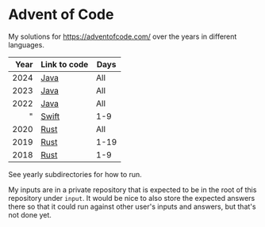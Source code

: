Advent of Code
==============

My solutions for https://adventofcode.com/ over the years in different languages.

| Year | Link to code                                       | Days |
|-----:|----------------------------------------------------|------|
| 2024 | [Java](2024/src/test/java/aoc2024/Day01.java)      | All  |
| 2023 | [Java](2023/src/test/java/aoc2023/Day01.java)      | All  |
| 2022 | [Java](2022/java/src/test/java/aoc2022/Day01.java) | All  |
|    " | [Swift](2022/swift/Sources/AOC2022/Day01.swift)    | 1-9  |
| 2020 | [Rust](2020/src/bin/day01.rs)                      | All  |
| 2019 | [Rust](2019/src/bin/day01.rs)                      | 1-19 |
| 2018 | [Rust](2018/day01/src/main.rs)                     | 1-9  |

See yearly subdirectories for how to run.

My inputs are in a private repository that is expected to be in the root of
this repository under `input`. It would be nice to also store the expected
answers there so that it could run against other user's inputs and answers,
but that's not done yet.
